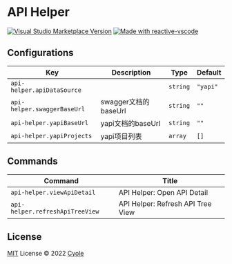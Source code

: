 # API Helper

<a href="https://marketplace.visualstudio.com/items?itemName=antfu.ext-name" target="__blank"><img src="https://img.shields.io/visual-studio-marketplace/v/antfu.ext-name.svg?color=eee&amp;label=VS%20Code%20Marketplace&logo=visual-studio-code" alt="Visual Studio Marketplace Version" /></a>
<a href="https://kermanx.github.io/reactive-vscode/" target="__blank"><img src="https://img.shields.io/badge/made_with-reactive--vscode-%23007ACC?style=flat&labelColor=%23229863"  alt="Made with reactive-vscode" /></a>

## Configurations

<!-- configs -->

| Key                         | Description       | Type     | Default  |
| --------------------------- | ----------------- | -------- | -------- |
| `api-helper.apiDataSource`  |                   | `string` | `"yapi"` |
| `api-helper.swaggerBaseUrl` | swagger文档的baseUrl | `string` | `""`     |
| `api-helper.yapiBaseUrl`    | yapi文档的baseUrl    | `string` | `""`     |
| `api-helper.yapiProjects`   | yapi项目列表          | `array`  | `[]`     |

<!-- configs -->

## Commands

<!-- commands -->

| Command                         | Title                             |
| ------------------------------- | --------------------------------- |
| `api-helper.viewApiDetail`      | API Helper: Open API Detail       |
| `api-helper.refreshApiTreeView` | API Helper: Refresh API Tree View |

<!-- commands -->

## License

[MIT](./LICENSE.md) License © 2022 [Cyole](https://github.com/cyole)
